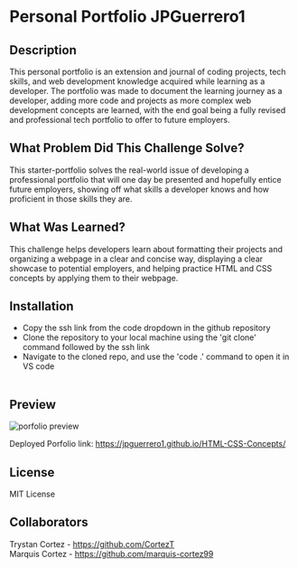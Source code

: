 # Personal Portfolio JPGuerrero1
## Description

This personal portfolio is an extension and journal of coding projects, tech skills, and web development knowledge acquired while learning as a developer. The portfolio was made to document the learning journey as a developer, adding more code and projects as more complex web development concepts are learned, with the end goal being a fully revised and professional tech portfolio to offer to future employers.

## What Problem Did This Challenge Solve?

This starter-portfolio solves the real-world issue of developing a professional portfolio that will one day be presented and hopefully entice future employers, showing off what skills a developer knows and how proficient in those skills they are.

## What Was Learned?

This challenge helps developers learn about formatting their projects and organizing a webpage in a clear and concise way, displaying a clear showcase to potential employers, and helping practice HTML and CSS concepts by applying them to their webpage.

## Installation

* Copy the ssh link from the code dropdown in the github repository
* Clone the repository to your local machine using the 'git clone' command followed by the ssh link
* Navigate to the cloned repo, and use the 'code .' command to open it in VS code
<br><br/>

## Preview

![porfolio preview]()

Deployed Porfolio link: https://jpguerrero1.github.io/HTML-CSS-Concepts/

## License

MIT License

## Collaborators

Trystan Cortez - https://github.com/CortezT <br>
Marquis Cortez - https://github.com/marquis-cortez99